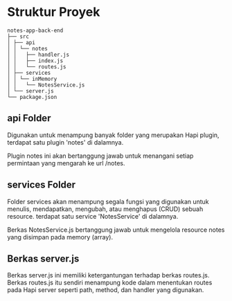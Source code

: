 # Struktur Proyek

    notes-app-back-end
    ├── src
    │ ├── api
    │ │ └── notes
    │ │   ├── handler.js
    │ │   ├── index.js
    │ │   └── routes.js
    │ ├── services
    │ │ └── inMemory
    │ │   └── NotesService.js
    │ └── server.js
    └── package.json

## api Folder

Digunakan untuk menampung banyak folder yang merupakan Hapi plugin,
terdapat satu plugin 'notes' di dalamnya.

Plugin notes ini akan bertanggung jawab untuk menangani setiap permintaan yang mengarah ke url /notes.

## services Folder

Folder services akan menampung segala fungsi yang digunakan untuk menulis, mendapatkan, mengubah, atau menghapus (CRUD) sebuah resource. terdapat satu service 'NotesService' di dalamnya. 

Berkas NotesService.js bertanggung jawab untuk mengelola resource notes yang disimpan pada memory (array).

## Berkas server.js

Berkas server.js ini memiliki ketergantungan terhadap berkas routes.js. Berkas routes.js itu sendiri menampung kode dalam menentukan routes pada Hapi server seperti path, method, dan handler yang digunakan.